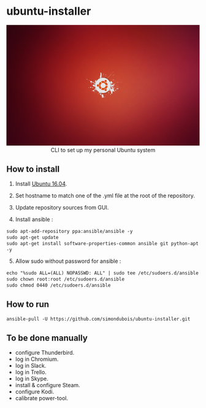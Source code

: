 
# ubuntu-installer

<p align="center">
<img src="https://raw.githubusercontent.com/simondubois/ubuntu-installer/v2/screenshot.png" alt="Ubuntu logo" title="Ubuntu logo" style="max-width:100%;"><br>
CLI to set up my personal Ubuntu system
</p>

## How to install

1. Install [Ubuntu 16.04](http://ubuntu.com/download/desktop).

2. Set hostname to match one of the .yml file at the root of the repository.

3. Update repository sources from GUI.

4. Install ansible :

```Shell
sudo apt-add-repository ppa:ansible/ansible -y
sudo apt-get update
sudo apt-get install software-properties-common ansible git python-apt -y
```

5. Allow sudo without password for ansible :

```Shell
echo "%sudo ALL=(ALL) NOPASSWD: ALL" | sudo tee /etc/sudoers.d/ansible
sudo chown root:root /etc/sudoers.d/ansible
sudo chmod 0440 /etc/sudoers.d/ansible
```

## How to run

```Shell
ansible-pull -U https://github.com/simondubois/ubuntu-installer.git
```

## To be done manually

- configure Thunderbird.
- log in Chromium.
- log in Slack.
- log in Trello.
- log in Skype.
- install & configure Steam.
- configure Kodi.
- calibrate power-tool.
